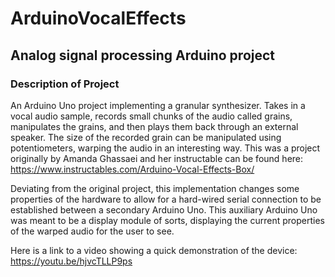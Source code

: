 # ArduinoVocalEffects
## Analog signal processing Arduino project    
   
### Description of Project    
An Arduino Uno project implementing a granular synthesizer. Takes in a vocal audio sample, records small chunks of the audio called grains, manipulates the grains, and then plays them back through an external speaker. The size of the recorded grain can be manipulated using potentiometers, warping the audio in an interesting way. This was a project originally by Amanda Ghassaei and her instructable can be found here: https://www.instructables.com/Arduino-Vocal-Effects-Box/     
   
Deviating from the original project, this implementation changes some properties of the hardware to allow for a hard-wired serial connection to be established between a secondary Arduino Uno. This auxiliary Arduino Uno was meant to be a display module of sorts, displaying the current properties of the warped audio for the user to see.   
   
Here is a link to a video showing a quick demonstration of the device: https://youtu.be/hjvcTLLP9ps  


